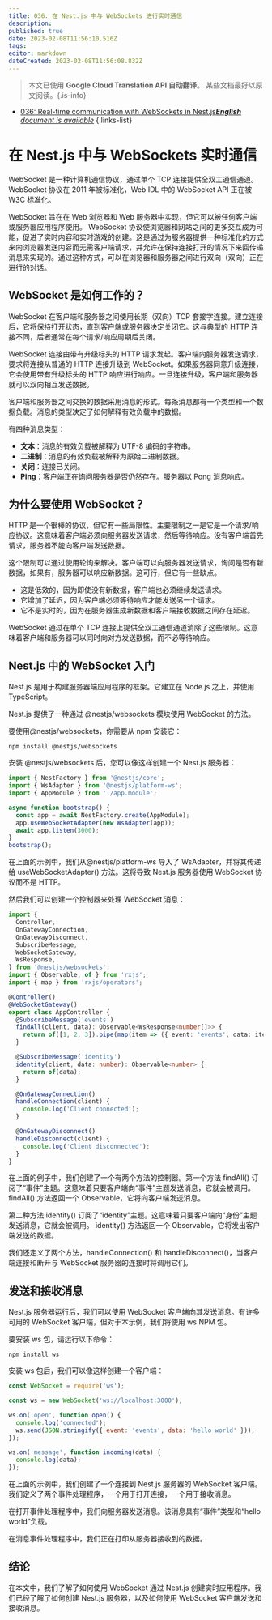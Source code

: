 ```yaml
---
title: 036: 在 Nest.js 中与 WebSockets 进行实时通信
description: 
published: true
date: 2023-02-08T11:56:10.516Z
tags: 
editor: markdown
dateCreated: 2023-02-08T11:56:08.832Z
---
```


> 本文已使用 **Google Cloud Translation API 自动翻译**。
某些文档最好以原文阅读。{.is-info}



- [036: Real-time communication with WebSockets in Nest.js***English** document is available*](/en/Knowledge-base/Nest-js/Learning/036-real-time-communication-with-websockets-in-nest-js)
{.links-list}


# 在 Nest.js 中与 WebSockets 实时通信

WebSocket 是一种计算机通信协议，通过单个 TCP 连接提供全双工通信通道。 WebSocket 协议在 2011 年被标准化，Web IDL 中的 WebSocket API 正在被 W3C 标准化。

WebSocket 旨在在 Web 浏览器和 Web 服务器中实现，但它可以被任何客户端或服务器应用程序使用。 WebSocket 协议使浏览器和网站之间的更多交互成为可能，促进了实时内容和实时游戏的创建。这是通过为服务器提供一种标准化的方式来向浏览器发送内容而无需客户端请求，并允许在保持连接打开的情况下来回传递消息来实现的。通过这种方式，可以在浏览器和服务器之间进行双向（双向）正在进行的对话。

## WebSocket 是如何工作的？

WebSocket 在客户端和服务器之间使用长期（双向）TCP 套接字连接。建立连接后，它将保持打开状态，直到客户端或服务器决定关闭它。这与典型的 HTTP 连接不同，后者通常在每个请求/响应周期后关闭。

WebSocket 连接由带有升级标头的 HTTP 请求发起。客户端向服务器发送请求，要求将连接从普通的 HTTP 连接升级到 WebSocket。如果服务器同意升级连接，它会使用带有升级标头的 HTTP 响应进行响应。一旦连接升级，客户端和服务器就可以双向相互发送数据。

客户端和服务器之间交换的数据采用消息的形式。每条消息都有一个类型和一个数据负载。消息的类型决定了如何解释有效负载中的数据。

有四种消息类型：

- **文本**：消息的有效负载被解释为 UTF-8 编码的字符串。
- **二进制**：消息的有效负载被解释为原始二进制数据。
- **关闭**：连接已关闭。
- **Ping**：客户端正在询问服务器是否仍然存在。服务器以 Pong 消息响应。

## 为什么要使用 WebSocket？

HTTP 是一个很棒的协议，但它有一些局限性。主要限制之一是它是一个请求/响应协议。这意味着客户端必须向服务器发送请求，然后等待响应。没有客户端首先请求，服务器不能向客户端发送数据。

这个限制可以通过使用轮询来解决。客户端可以向服务器发送请求，询问是否有新数据，如果有，服务器可以响应新数据。这可行，但它有一些缺点。

- 这是低效的，因为即使没有新数据，客户端也必须继续发送请求。
- 它增加了延迟，因为客户端必须等待响应才能发送另一个请求。
- 它不是实时的，因为在服务器生成新数据和客户端接收数据之间存在延迟。

WebSocket 通过在单个 TCP 连接上提供全双工通信通道消除了这些限制。这意味着客户端和服务器可以同时向对方发送数据，而不必等待响应。

## Nest.js 中的 WebSocket 入门

Nest.js 是用于构建服务器端应用程序的框架。它建立在 Node.js 之上，并使用 TypeScript。

Nest.js 提供了一种通过 @nestjs/websockets 模块使用 WebSocket 的方法。

要使用@nestjs/websockets，你需要从 npm 安装它：

```
npm install @nestjs/websockets
```

安装 @nestjs/websockets 后，您可以像这样创建一个 Nest.js 服务器：

```typescript
import { NestFactory } from '@nestjs/core';
import { WsAdapter } from '@nestjs/platform-ws';
import { AppModule } from './app.module';

async function bootstrap() {
  const app = await NestFactory.create(AppModule);
  app.useWebSocketAdapter(new WsAdapter(app));
  await app.listen(3000);
}
bootstrap();
```

在上面的示例中，我们从@nestjs/platform-ws 导入了 WsAdapter，并将其传递给 useWebSocketAdapter() 方法。这将导致 Nest.js 服务器使用 WebSocket 协议而不是 HTTP。

然后我们可以创建一个控制器来处理 WebSocket 消息：

```typescript
import {
  Controller,
  OnGatewayConnection,
  OnGatewayDisconnect,
  SubscribeMessage,
  WebSocketGateway,
  WsResponse,
} from '@nestjs/websockets';
import { Observable, of } from 'rxjs';
import { map } from 'rxjs/operators';

@Controller()
@WebSocketGateway()
export class AppController {
  @SubscribeMessage('events')
  findAll(client, data): Observable<WsResponse<number[]>> {
    return of([1, 2, 3]).pipe(map(item => ({ event: 'events', data: item })));
  }

  @SubscribeMessage('identity')
  identity(client, data: number): Observable<number> {
    return of(data);
  }

  @OnGatewayConnection()
  handleConnection(client) {
    console.log('Client connected');
  }

  @OnGatewayDisconnect()
  handleDisconnect(client) {
    console.log('Client disconnected');
  }
}
```

在上面的例子中，我们创建了一个有两个方法的控制器。第一个方法 findAll() 订阅了“事件”主题。这意味着只要客户端向“事件”主题发送消息，它就会被调用。 findAll() 方法返回一个 Observable，它将向客户端发送消息。

第二种方法 identity() 订阅了“identity”主题。这意味着只要客户端向“身份”主题发送消息，它就会被调用。 identity() 方法返回一个 Observable，它将发出客户端发送的数据。

我们还定义了两个方法，handleConnection() 和 handleDisconnect()，当客户端连接和断开与 WebSocket 服务器的连接时将调用它们。

## 发送和接收消息

Nest.js 服务器运行后，我们可以使用 WebSocket 客户端向其发送消息。有许多可用的 WebSocket 客户端，但对于本示例，我们将使用 ws NPM 包。

要安装 ws 包，请运行以下命令：

```
npm install ws
```

安装 ws 包后，我们可以像这样创建一个客户端：

```javascript
const WebSocket = require('ws');

const ws = new WebSocket('ws://localhost:3000');

ws.on('open', function open() {
  console.log('connected');
  ws.send(JSON.stringify({ event: 'events', data: 'hello world' }));
});

ws.on('message', function incoming(data) {
  console.log(data);
});
```

在上面的示例中，我们创建了一个连接到 Nest.js 服务器的 WebSocket 客户端。我们定义了两个事件处理程序，一个用于打开连接，一个用于接收消息。

在打开事件处理程序中，我们向服务器发送消息。该消息具有“事件”类型和“hello world”负载。

在消息事件处理程序中，我们正在打印从服务器接收到的数据。

## 结论

在本文中，我们了解了如何使用 WebSocket 通过 Nest.js 创建实时应用程序。我们已经了解了如何创建 Nest.js 服务器，以及如何使用 WebSocket 客户端发送和接收消息。